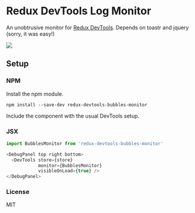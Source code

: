 Redux DevTools Log Monitor
=========================

An unobtrusive monitor for [Redux DevTools](https://github.com/gaearon/redux-devtools). Depends on toastr and jquery (sorry, it was easy!)

![](http://imgur.com/KSxngwN.gif)

## Setup
### NPM
Install the npm module.
```
npm install --save-dev redux-devtools-bubbles-monitor
```
Include the component with the usual DevTools setup.
### JSX
```javascript
import BubblesMonitor from 'redux-devtools-bubbles-monitor'

<DebugPanel top right bottom>
  <DevTools store={store}
            monitor={BubblesMonitor}
            visibleOnLoad={true} />
</DebugPanel>

```

### License

MIT
